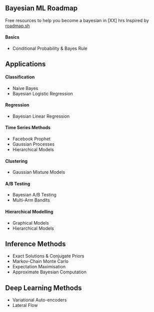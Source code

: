 ## Bayesian ML Roadmap
Free resources to help you become a bayesian in [XX] hrs
Inspired by [roadmap.sh](http://roadmap.sh)

#### Basics
* Conditional Probability & Bayes Rule 

## Applications 
#### Classification
* Naive Bayes  
* Bayesian Logistic Regression 

#### Regression
* Bayesian Linear Regression 

#### Time Series Methods
* Facebook Prophet 
* Gaussian Processes 
* Hierarchical Models 

#### Clustering 
* Gaussian Mixture Models 

#### A/B Testing 
* Bayesian A/B Testing 
* Multi-Arm Bandits 

#### Hierarchical Modelling
* Graphical Models 
* Hierarchical Models 

## Inference Methods
* Exact Solutions & Conjugate Priors 
* Markov-Chain Monte Carlo 
* Expectation Maximisation 
* Approximate Bayesian Computation 

## Deep Learning Methods 
 * Variational Auto-encoders 
 * Lateral Flow 